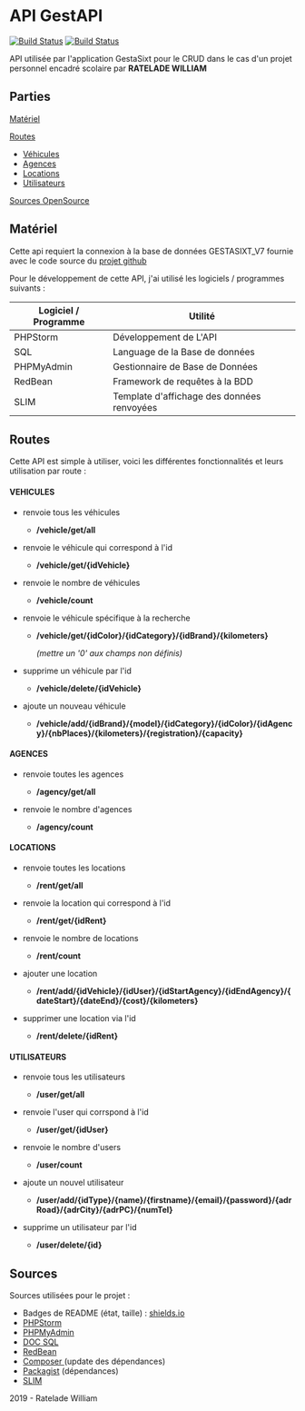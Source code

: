 # API GestAPI 

[![Build Status](https://img.shields.io/badge/Etat-Fonctionnel-brightgreen.svg?style=flat)](https://github.com/jeulis/gestapi) [![Build Status](https://img.shields.io/badge/Taille-39,2Ko-blue.svg )](https://github.com/jeulis/gestapi/)

API utilisée par l'application GestaSixt pour le CRUD dans le cas d'un projet personnel encadré scolaire par **RATELADE WILLIAM**

## Parties 

[Matériel](#Matériel)

[Routes](#Routes)

- [Véhicules](#VEHICULES)
- [Agences](#AGENCES)
- [Locations](#LOCATIONS)
- [Utilisateurs](#UTILISATEURS)

[Sources OpenSource](#Sources)





## Matériel
Cette api requiert la connexion à la base de données GESTASIXT_V7 fournie avec le code source du [projet github](<https://github.com/jeulis/gestapi>)

Pour le développement de cette API, j'ai utilisé les logiciels / programmes suivants :



| Logiciel / Programme | Utilité                                    |
| -------------------- | ------------------------------------------ |
| PHPStorm             | Développement de L'API                     |
| SQL                  | Language de la Base de données             |
| PHPMyAdmin           | Gestionnaire de Base de Données            |
| RedBean              | Framework de requêtes à la BDD             |
| SLIM                 | Template d'affichage des données renvoyées |




## Routes



Cette API est simple à utiliser, voici les différentes fonctionnalités et leurs utilisation par route :



#### VEHICULES

- renvoie tous les véhicules
  - **/vehicle/get/all**



- renvoie le véhicule qui correspond à l'id
  - **/vehicle/get/{idVehicle}**



- renvoie le nombre de véhicules
  - **/vehicle/count**



- renvoie le véhicule spécifique à la recherche

  - **/vehicle/get/{idColor}/{idCategory}/{idBrand}/{kilometers}**

    *(mettre un '0' aux champs non définis)*

    

- supprime un véhicule par l'id
  - **/vehicle/delete/{idVehicle}**



- ajoute un nouveau véhicule
  - **/vehicle/add/{idBrand}/{model}/{idCategory}/{idColor}/{idAgency}/{nbPlaces}/{kilometers}/{registration}/{capacity}**





#### AGENCES



- renvoie toutes les agences
  - **/agency/get/all**



- renvoie le nombre d'agences
  - **/agency/count**





#### LOCATIONS



- renvoie toutes les locations
  - **/rent/get/all**



- renvoie la location qui correspond à l'id
  - **/rent/get/{idRent}**



- renvoie le nombre de locations
  - **/rent/count**



- ajouter une location
  - **/rent/add/{idVehicle}/{idUser}/{idStartAgency}/{idEndAgency}/{dateStart}/{dateEnd}/{cost}/{kilometers}**



- supprimer une location via l'id
  - **/rent/delete/{idRent}**





#### UTILISATEURS



- renvoie tous les utilisateurs
  - **/user/get/all**



- renvoie l'user qui corrspond à l'id
  - **/user/get/{idUser}**



- renvoie le nombre d'users
  - **/user/count**



- ajoute un nouvel utilisateur
  - **/user/add/{idType}/{name}/{firstname}/{email}/{password}/{adrRoad}/{adrCity}/{adrPC}/{numTel}**



- supprime un utilisateur par l'id
  - **/user/delete/{id}**



## Sources

Sources utilisées pour le projet :

- Badges de README (état, taille) : [shields.io](<https://shields.io/>)
- [PHPStorm ](<https://www.jetbrains.com/phpstorm/>)
- [PHPMyAdmin](<https://www.phpmyadmin.net/>)
- [DOC SQL](<https://sql.sh/>)
- [RedBean](<https://redbeanphp.com/index.php>)
- [Composer ](<https://getcomposer.org/>) (update des dépendances)
- [Packagist](<https://packagist.org/>) (dépendances)
- [SLIM](<https://packagist.org/packages/slim/slim>)



2019 - Ratelade William

